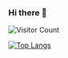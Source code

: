 ### Hi there 👋

<!--
**jmszg/jmszg** is a ✨ _special_ ✨ repository because its `README.md` (this file) appears on your GitHub profile.

Here are some ideas to get you started:

- 🔭 I’m currently working on ...
- 🌱 I’m currently learning ...
- 👯 I’m looking to collaborate on ...
- 🤔 I’m looking for help with ...
- 💬 Ask me about ...
- 📫 How to reach me: ...
- 😄 Pronouns: ...
- ⚡ Fun fact: ...
-->

![Visitor Count](https://profile-counter.glitch.me/jmszg/count.svg)

[![Top Langs](https://github-readme-stats.vercel.app/api/top-langs/?username=jmszg&layout=compact)](https://github.com/jmszg/github-readme-stats)


